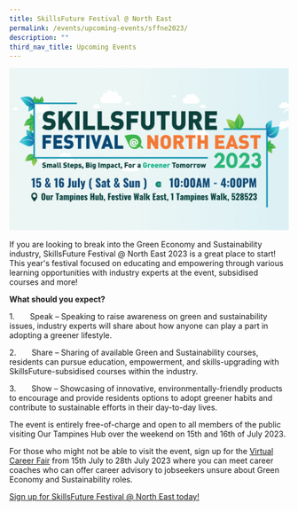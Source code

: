 ```yaml
---
title: SkillsFuture Festival @ North East
permalink: /events/upcoming-events/sffne2023/
description: ""
third_nav_title: Upcoming Events
---
```

![](/images/oth_website%20banner_skillsfuture%20festival%202023.png)

If you are looking to break into the Green Economy and Sustainability industry, SkillsFuture Festival @ North East 2023 is a great place to start! This year's festival focused on educating and empowering through various learning opportunities with industry experts at the event, subsidised courses and more!

**What should you expect?**

1.       Speak – Speaking to raise awareness on green and sustainability issues, industry experts will share about how anyone can play a part in adopting a greener lifestyle.  
  

2.       Share – Sharing of available Green and Sustainability courses, residents can pursue education, empowerment, and skills-upgrading with SkillsFuture-subsidised courses within the industry.  
  

3.       Show – Showcasing of innovative, environmentally-friendly products to encourage and provide residents options to adopt greener habits and contribute to sustainable efforts in their day-to-day lives.

The event is entirely free-of-charge and open to all members of the public visiting Our Tampines Hub over the weekend on 15th and 16th of July 2023. 

For those who might not be able to visit the event, sign up for the [Virtual Career Fair](https://e2i-events-sustainability.app.kinobi.asia/jobs) from 15th July to 28th July 2023 where you can meet career coaches who can offer career advisory to jobseekers unsure about Green Economy and Sustainability roles. 

[Sign up for SkillsFuture Festival @ North East today!](go.gov.sg/sffne2023)